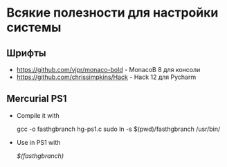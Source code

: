 Всякие полезности для настройки системы
=======================================

Шрифты
------

*    https://github.com/vjpr/monaco-bold - MonacoB 8 для консоли
*    https://github.com/chrissimpkins/Hack - Hack 12 для Pycharm 


Mercurial PS1
-------------

* Compile it with 

    gcc -o fasthgbranch hg-ps1.c
    sudo ln -s $(pwd)/fasthgbranch /usr/bin/

* Use in PS1 with 

	_\$(fasthgbranch)_
